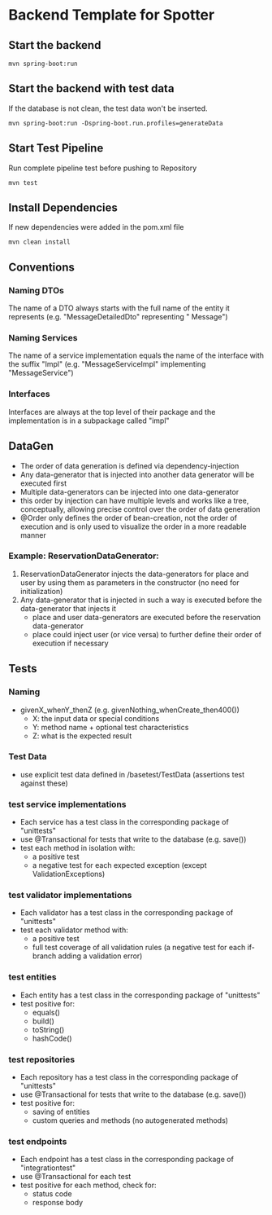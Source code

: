 # Backend Template for Spotter

## Start the backend

`mvn spring-boot:run`

## Start the backend with test data

If the database is not clean, the test data won't be inserted.

`mvn spring-boot:run -Dspring-boot.run.profiles=generateData`

## Start Test Pipeline

Run complete pipeline test before pushing to Repository

`mvn test`

## Install Dependencies

If new dependencies were added in the pom.xml file

`mvn clean install`

## Conventions

### Naming DTOs

The name of a DTO always starts with the full name of the entity it represents (e.g. "MessageDetailedDto" representing "
Message")

### Naming Services

The name of a service implementation equals the name of the interface with the suffix "Impl" (e.g. "MessageServiceImpl"
implementing "MessageService")

### Interfaces

Interfaces are always at the top level of their package and the implementation is in a subpackage called "impl"

## DataGen
- The order of data generation is defined via dependency-injection
- Any data-generator that is injected into another data generator will be executed first
- Multiple data-generators can be injected into one data-generator
- this order by injection can have multiple levels and works like a tree, conceptually, allowing precise control over
  the order of data generation
- @Order only defines the order of bean-creation, not the order of execution and is only used to visualize the order in a more readable manner

### Example: ReservationDataGenerator:
1. ReservationDataGenerator injects the data-generators for place and user by using them as parameters in the constructor (no need for initialization)
2. Any data-generator that is injected in such a way is executed before the data-generator that injects it
   - place and user data-generators are executed before the reservation data-generator
   - place could inject user (or vice versa) to further define their order of execution if necessary

## Tests

### Naming
- givenX_whenY_thenZ (e.g. givenNothing_whenCreate_then400())
    - X: the input data or special conditions
    - Y: method name + optional test characteristics
    - Z: what is the expected result

### Test Data
- use explicit test data defined in /basetest/TestData (assertions test against these)

### test service implementations
- Each service has a test class in the corresponding package of "unittests"
- use @Transactional for tests that write to the database (e.g. save())
- test each method in isolation with:
  - a positive test
  - a negative test for each expected exception (except ValidationExceptions)

### test validator implementations
- Each validator has a test class in the corresponding package of "unittests"
- test each validator method with:
  - a positive test
  - full test coverage of all validation rules (a negative test for each if-branch adding a validation error)

### test entities
- Each entity has a test class in the corresponding package of "unittests"
- test positive for:
  - equals()
  - build()
  - toString()
  - hashCode()

### test repositories
- Each repository has a test class in the corresponding package of "unittests"
- use @Transactional for tests that write to the database (e.g. save())
- test positive for:
    - saving of entities
    - custom queries and methods (no autogenerated methods)

### test endpoints
- Each endpoint has a test class in the corresponding package of "integrationtest"
- use @Transactional for each test
- test positive for each method, check for:
  - status code
  - response body